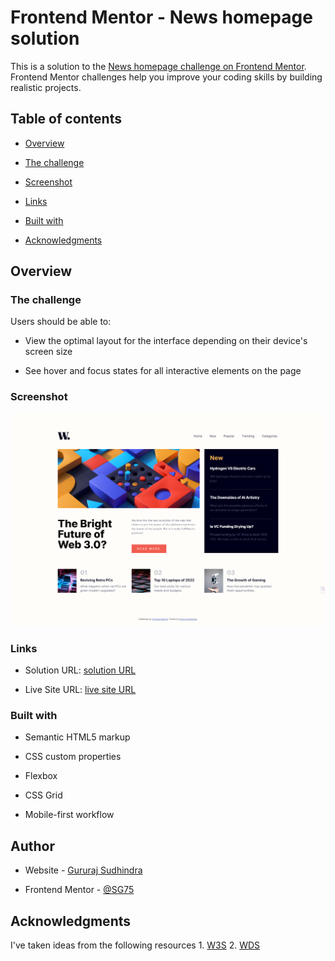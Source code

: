 


# Frontend Mentor - News homepage solution

  

This is a solution to the [News homepage challenge on Frontend Mentor](https://www.frontendmentor.io/challenges/news-homepage-H6SWTa1MFl). Frontend Mentor challenges help you improve your coding skills by building realistic projects.

  

## Table of contents

  

- [Overview](#overview)

- [The challenge](#the-challenge)

- [Screenshot](#screenshot)

- [Links](#links)



- [Built with](#built-with)

- [Acknowledgments](#acknowledgments)
	
  

  

## Overview

  

### The challenge

  

Users should be able to:

  

- View the optimal layout for the interface depending on their device's screen size

- See hover and focus states for all interactive elements on the page

  

### Screenshot

  

![](./screenshot.png)

  


  

### Links

  

- Solution URL: [solution URL ](https://github.com/SG75/news-homepage-main)

- Live Site URL: [live site URL](https://news-homepage-main-fawn-one.vercel.app/)

  


  

### Built with

  

- Semantic HTML5 markup

- CSS custom properties

- Flexbox

- CSS Grid

- Mobile-first workflow


  

## Author

  

- Website - [Gururaj Sudhindra](https://sg75.in)

- Frontend Mentor - [@SG75](https://www.frontendmentor.io/profile/SG75)

  

## Acknowledgments

  
I've taken ideas from the following resources
    1. [W3S](https://www.w3schools.com/css/css_grid_item.asp)
	2. [WDS](https://www.youtube.com/watch?v=At4B7A4GOPg)
